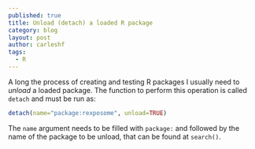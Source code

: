 ```yaml
---
published: true
title: Unload (detach) a loaded R package
category: blog
layout: post
author: carleshf
tags:
  - R
---
```


A long the process of creating and testing R packages I usually need to *unload* a loaded package. The function to perform this operation is called `detach` and must be run as:

```R
detach(name="package:rexposome", unload=TRUE)
```

The `name` argument needs to be filled with `package:` and followed by the name of the package to be unload, that can be found at `search()`.
